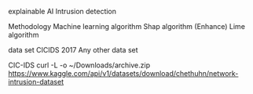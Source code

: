explainable AI
Intrusion detection

Methodology
Machine learning algorithm
Shap algorithm (Enhance)
Lime algorithm

data set
CICIDS 2017
Any other data set

CIC-IDS
curl -L -o ~/Downloads/archive.zip\
https://www.kaggle.com/api/v1/datasets/download/chethuhn/network-intrusion-dataset

